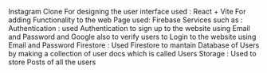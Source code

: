 Instagram Clone
 For designing the user interface used :
 React + Vite
 For adding Functionality to the web Page used:
 Firebase Services such as :
  Authentication :
  used Authentication to sign up to the website using Email and Password and Google also  to 
  verify users to Login to the website using Email and Password
  Firestore :
  Used Firestore to mantain Database of Users by making a collection of user docs which is called Users
  Storage :
  Used to store Posts of all the users
 

